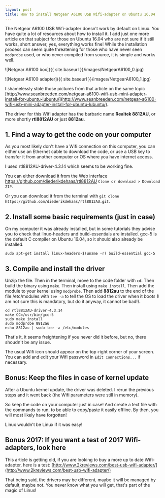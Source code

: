 ```yaml
---
layout: post
title: How to install Netgear A6100 USB Wifi-adapter on Ubuntu 16.04
---
```


The Netgear A6100 USB Wifi-adapter doesn't work by default on Linux. You have quite a lot of resources about how to install it. I add just one more article on that subject for those on Ubuntu 16.04 who are not sure if it still works, short answer, yes, everything works fine! While the installation process can seem quite threatening for those who have never seen `modprobe` used, or who never compiled from source, it is simple and works well.

![Netgear A6100 box]({{ site.baseurl }}/images/NetgearA6100_0.jpg)

![Netgear A6100 adapter]({{ site.baseurl }}/images/NetgearA6100_1.jpg)

I shamelessly stole those pictures from that article on the same topic [http://www.seanbreeden.com/netgear-a6100-wifi-usb-mini-adapter-install-for-ubuntu-lubuntu/](http://www.seanbreeden.com/netgear-a6100-wifi-usb-mini-adapter-install-for-ubuntu-lubuntu/).

The driver for this Wifi adapter has the barbaric name **Realtek 8812AU**, or more shortly **rtl8812AU** or just **8812au**.

## 1. Find a way to get the code on your computer

As you most likely don't have a Wifi connection on this computer, you can either use an Ethernet cable to download the code, or use a USB key to transfer it from another computer or OS where you have internet access.

I used rtl8812AU-driver-4.3.14 which seems to be working fine.

You can either download it from the Web interface https://github.com/diederikdehaas/rtl8812AU `Clone or download > Download ZIP`.

Or you can download it from the terminal with `git clone https://github.com/diederikdehaas/rtl8812AU.git`.

## 2. Install some basic requirements (just in case)

On my computer it was already installed, but in some tutorials they advise you to check that linux-headers and build-essentials are installed. gcc-5 is the default C compiler on Ubuntu 16.04, so it should also already be installed.

```
sudo apt-get install linux-headers-$(uname -r) build-essential gcc-5
```

## 3. Compile and install the driver

Unzip the file. Then in the terminal, move to the code folder with `cd`. Then build the binary using `make`. Then install using `make install`. Then add the module to your kernel using `modprobe`. Then add **8812au** to the end of the file /etc/modules with `tee -a` to tell the OS to load the driver when it boots (I am not sure this is mandatory, but do it anyway, it cannot be bad!).

```
cd rtl8812AU-driver-4.3.14
make CC=/usr/bin/gcc-5
sudo make install
sudo modprobe 8812au
echo 8812au | sudo tee -a /etc/modules
```

That's it, it seems freightening if you never did it before, but no, there shoudn't be any issue.

The usual Wifi icon should appear on the top-right corner of your screen. You can add and edit your Wifi password in `Edit Connections...` if necessary.

## Bonus: Keep the files in case of kernel update

After a Ubuntu kernel update, the driver was deleted. I rerun the previous steps and it went back (the Wifi parameters were still in memory).

So keep the code on your computer just in case! And create a text file with the commands to run, to be able to copy/paste it easily offline. By then, you will most likely have forgotten!

Linux wouldn't be Linux if it was easy!

## Bonus 2017: If you want a test of 2017 Wifi-adapters, look here

This article is getting old, if you are looking to buy a more up to date Wifi-adapter, here is a test: [http://www.2kreviews.com/best-usb-wifi-adapter/](http://www.2kreviews.com/best-usb-wifi-adapter/)

That being said, the drivers may be different, maybe it will be managed by default, maybe not. You never know what you will get, that's part of the magic of Linux!
